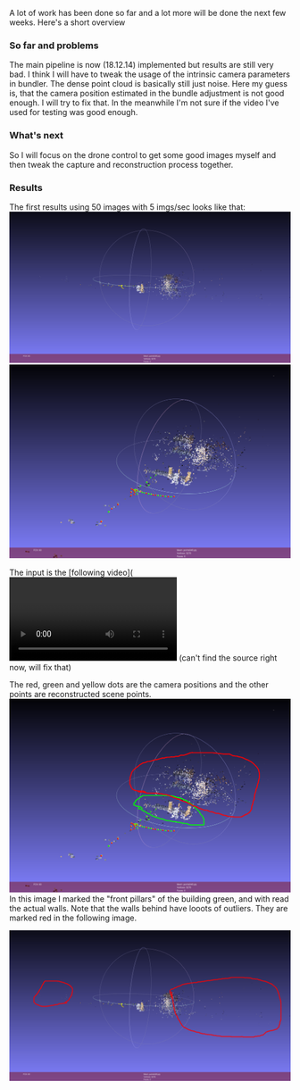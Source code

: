 A lot of work  has been done so far and a lot more will be done the next few weeks. Here's a short overview

### So far and problems
The main pipeline is now (18.12.14) implemented but results are still very bad. I think I will have to tweak the usage of the intrinsic camera parameters in bundler.
The dense point cloud is basically still just noise. Here my guess is, that the camera position estimated in the bundle adjustment is not good enough. I will try to fix that.
In the meanwhile I'm not sure if the video I've used for testing was good enough.

### What's next
So I will focus on the drone control to get some good images myself and then tweak the capture and reconstruction process together.

### Results
The first results using 50 images with 5 imgs/sec looks like that:
![Side view of bundler output using 50 images and 5 imgs/sec](https://github.com/DRONARCHers/DRONARCH/blob/master/results/int_res_side.png)
![Top view of bundler output using 50 images and 5 imgs/sec](https://github.com/DRONARCHers/DRONARCH/blob/master/results/int_res_top.png)

The input is the [following video](![Side view of bundler output using 50 images and ~2 imgs/sec](https://github.com/DRONARCHers/DRONARCH/blob/master/orig_imgs/test.avi) (can't find the source right now, will fix that)

The red, green and yellow dots are the camera positions and the other points are reconstructed scene points.
![Top view of bundler. The green area is the "front pillars" of the building, the red the actual walls](https://github.com/DRONARCHers/DRONARCH/blob/master/results/int_res_top_mark.png)
In this image I marked the "front pillars" of the building green, and with read the actual walls.
Note that the walls behind have looots of outliers.
They are marked red in the following image.

![Side view of bundler. Red area is outliers](https://github.com/DRONARCHers/DRONARCH/blob/master/results/int_res_side_mark.png)




